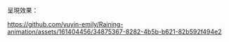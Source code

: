 呈現效果：


https://github.com/yuyin-emily/Raining-animation/assets/161404456/34875367-8282-4b5b-b621-82b592f494e2

